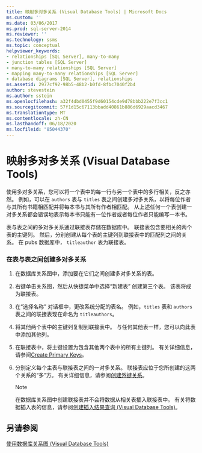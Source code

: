 ```yaml
---
title: 映射多对多关系 (Visual Database Tools) | Microsoft Docs
ms.custom: ''
ms.date: 03/06/2017
ms.prod: sql-server-2014
ms.reviewer: ''
ms.technology: ssms
ms.topic: conceptual
helpviewer_keywords:
- relationships [SQL Server], many-to-many
- junction tables [SQL Server]
- many-to-many relationships [SQL Server]
- mapping many-to-many relationships [SQL Server]
- database diagrams [SQL Server], relationships
ms.assetid: 2977cf92-98b5-48b2-b0fd-8fbc7040f2b4
author: stevestein
ms.author: sstein
ms.openlocfilehash: a32f4dbd0455f9d60154cde9d78bbb222e7f3cc1
ms.sourcegitcommit: 57f1d15c67113bbadd40861b886d6929aacd3467
ms.translationtype: MT
ms.contentlocale: zh-CN
ms.lasthandoff: 06/18/2020
ms.locfileid: "85044370"
---
```

# <a name="map-many-to-many-relationships-visual-database-tools"></a>映射多对多关系 (Visual Database Tools)
  使用多对多关系，您可以将一个表中的每一行与另一个表中的多行相关，反之亦然。 例如，可以在 `authors` 表与 `titles` 表之间创建多对多关系，以将每位作者与其所有书籍相匹配并将每本书与其所有作者相匹配。 从上述任何一个表创建一对多关系都会错误地表示每本书只能有一位作者或者每位作者只能编写一本书。  
  
 表与表之间的多对多关系通过联接表存储在数据库中。 联接表包含要相关的两个表的主键列。 然后，分别创建从每个表的主键列到联接表中的匹配列之间的关系。 在 pubs 数据库中， `titleauthor` 表为联接表。  
  
### <a name="to-create-a-many-to-many-relationship-between-tables"></a>在表与表之间创建多对多关系  
  
1.  在数据库关系图中，添加要在它们之间创建多对多关系的表。  
  
2.  右键单击关系图，然后从快捷菜单中选择“新建表”  创建第三个表。 该表将成为联接表。  
  
3.  在“选择名称”  对话框中，更改系统分配的表名。 例如，`titles` 表和 `authors` 表之间的联接表现在命名为 `titleauthors`。  
  
4.  将其他两个表中的主键列复制到联接表中。 与任何其他表一样，您可以向此表中添加其他列。  
  
5.  在联接表中，将主键设置为包含其他两个表中的所有主键列。 有关详细信息，请参阅[Create Primary Keys](../../relational-databases/tables/create-primary-keys.md)。  
  
6.  分别定义每个主表与联接表之间的一对多关系。 联接表应位于您所创建的这两个关系的“多”方。 有关详细信息，请参阅[创建外键关系](../../relational-databases/tables/create-foreign-key-relationships.md)。  
  
    > [!NOTE]  
    >  在数据库关系图中创建联接表并不会将数据从相关表插入联接表中。 有关将数据插入表的信息，请参阅[创建插入结果查询 (Visual Database Tools)](visual-database-tools.md)。  
  
## <a name="see-also"></a>另请参阅  
 [使用数据库关系图 (Visual Database Tools)](work-with-database-diagrams-visual-database-tools.md)  
  
  
